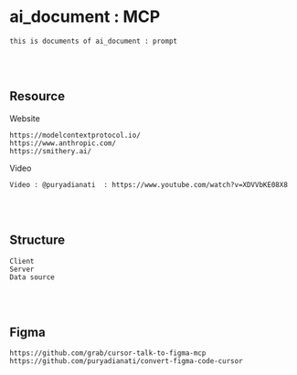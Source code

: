 <!--------------------------------------------------------------------------------- Description -->
# ai_document : MCP
    this is documents of ai_document : prompt

<!--------------------------------------------------------------------------------- Resource -->
<br><br>

## Resource
<!-------------------------- Website -->
Website
```
https://modelcontextprotocol.io/
https://www.anthropic.com/
https://smithery.ai/
```
<!-------------------------- Video -->
Video
```
Video : @puryadianati  : https://www.youtube.com/watch?v=XDVVbKE08X8
```

<!--------------------------------------------------------------------------------- Structure -->
<br><br>

## Structure
    Client
    Server
    Data source

<!--------------------------------------------------------------------------------- Figma -->
<br><br>

## Figma
    https://github.com/grab/cursor-talk-to-figma-mcp
    https://github.com/puryadianati/convert-figma-code-cursor